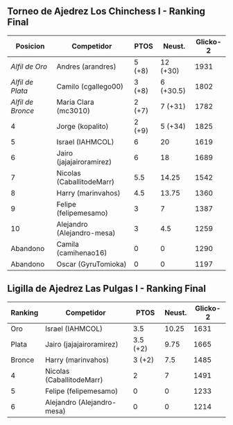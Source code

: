## Torneo de Ajedrez Los Chinchess I - Ranking Final

|          Posicion | Competidor                 |   PTOS |    Neust. | Glicko-2 |
|-------------------|----------------------------|--------|-----------|----------|
|    *Alfil de Oro* | Andres (arandres)          | 5 (+8) |  12 (+30) |     1931 |
|  *Alfil de Plata* | Camilo (cgallego00)        | 3 (+8) | 6 (+30.5) |     1802 |
| *Alfil de Bronce* | Maria Clara (mc3010)       | 2 (+7) |   7 (+31) |     1782 |
|                 4 | Jorge (kopalito)           | 2 (+9) |   5 (+34) |     1825 |
|                 5 | Israel (IAHMCOL)           |      6 |        20 |     1619 |
|                 6 | Jairo (jajajairoramirez)   |      6 |        18 |     1689 |
|                 7 | Nicolas (CaballitodeMarr)  |    5.5 |     14.25 |     1542 |
|                 8 | Harry (marinvahos)         |    4.5 |     13.75 |     1360 |
|                 9 | Felipe (felipemesamo)      |      3 |         7 |     1387 |
|                10 | Alejandro (Alejandro-mesa) |      3 |       4.5 |     1259 |
|          Abandono | Camila (camihenao16)       |      0 |         0 |     1290 |
|          Abandono | Oscar (GyruTomioka)        |      0 |         0 |     1197 |

## Ligilla de Ajedrez Las Pulgas I - Ranking Final

| Ranking | Competidor                 |     PTOS | Neust. | Glicko-2 |
|---------|----------------------------|----------|--------|----------|
| Oro     | Israel (IAHMCOL)           |      3.5 |  10.25 |     1631 |
| Plata   | Jairo (jajajairoramirez)   | 3.5 (+2) |   9.75 |     1665 |
| Bronce  | Harry (marinvahos)         |   3 (+2) |    7.5 |     1485 |
| 4       | Nicolas (CaballitodeMarr)  |        2 |      7 |     1491 |
| 5       | Felipe (felipemesamo)      |        0 |      0 |     1233 |
| 6       | Alejandro (Alejandro-mesa) |        0 |      0 |     1214 |
